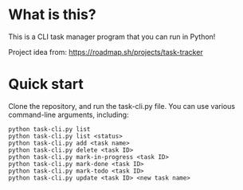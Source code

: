 # What is this?
This is a CLI task manager program that you can run in Python!

Project idea from: https://roadmap.sh/projects/task-tracker
# Quick start
Clone the repository, and run the task-cli.py file.
You can use various command-line arguments, including:
```
python task-cli.py list
python task-cli.py list <status>
python task-cli.py add <task name>
python task-cli.py delete <task ID>
python task-cli.py mark-in-progress <task ID>
python task-cli.py mark-done <task ID>
python task-cli.py mark-todo <task ID>
python task-cli.py update <task ID> <new task name>
```
